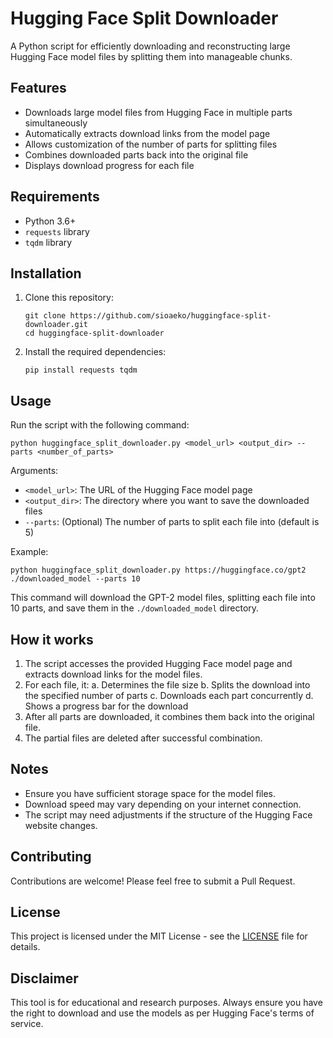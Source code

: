 # Hugging Face Split Downloader

A Python script for efficiently downloading and reconstructing large Hugging Face model files by splitting them into manageable chunks.

## Features

- Downloads large model files from Hugging Face in multiple parts simultaneously
- Automatically extracts download links from the model page
- Allows customization of the number of parts for splitting files
- Combines downloaded parts back into the original file
- Displays download progress for each file

## Requirements

- Python 3.6+
- `requests` library
- `tqdm` library

## Installation

1. Clone this repository:
   ```
   git clone https://github.com/sioaeko/huggingface-split-downloader.git
   cd huggingface-split-downloader
   ```

2. Install the required dependencies:
   ```
   pip install requests tqdm
   ```

## Usage

Run the script with the following command:

```
python huggingface_split_downloader.py <model_url> <output_dir> --parts <number_of_parts>
```

Arguments:
- `<model_url>`: The URL of the Hugging Face model page
- `<output_dir>`: The directory where you want to save the downloaded files
- `--parts`: (Optional) The number of parts to split each file into (default is 5)

Example:
```
python huggingface_split_downloader.py https://huggingface.co/gpt2 ./downloaded_model --parts 10
```

This command will download the GPT-2 model files, splitting each file into 10 parts, and save them in the `./downloaded_model` directory.

## How it works

1. The script accesses the provided Hugging Face model page and extracts download links for the model files.
2. For each file, it:
   a. Determines the file size
   b. Splits the download into the specified number of parts
   c. Downloads each part concurrently
   d. Shows a progress bar for the download
3. After all parts are downloaded, it combines them back into the original file.
4. The partial files are deleted after successful combination.

## Notes

- Ensure you have sufficient storage space for the model files.
- Download speed may vary depending on your internet connection.
- The script may need adjustments if the structure of the Hugging Face website changes.

## Contributing

Contributions are welcome! Please feel free to submit a Pull Request.

## License

This project is licensed under the MIT License - see the [LICENSE](LICENSE) file for details.

## Disclaimer

This tool is for educational and research purposes. Always ensure you have the right to download and use the models as per Hugging Face's terms of service.

